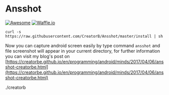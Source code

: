 # Ansshot
[![Awesome](https://cdn.rawgit.com/sindresorhus/awesome/d7305f38d29fed78fa85652e3a63e154dd8e8829/media/badge.svg)]()
[![Waffle.io](https://img.shields.io/badge/Helpful_%3F-A_lot-ff69b4.svg?style=flat)]()

`curl -s https://raw.githubusercontent.com/CreatorB/Ansshot/master/install | sh`

Now you can capture android screen easily by type command `ansshot` and file screenshot will appear in your current directory, for further information you can visit my blog's post on [https://creatorbe.github.io/en/programming/android/minds/2017/04/06/ansshot-creatorbe.html](https://creatorbe.github.io/en/programming/android/minds/2017/04/06/ansshot-creatorbe.html)

./creatorb
